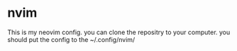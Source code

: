 # nvim
This is my neovim config. you can clone the repositry to your computer. you should put the config to the ~/.config/nvim/
